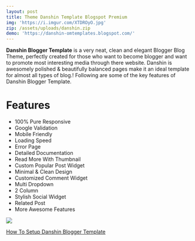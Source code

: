```yaml
---
layout: post
title: Theme Danshin Template Blogspot Premium
img: 'https://i.imgur.com/XTDROyO.jpg'
zip: /assets/uploads/danshin.zip
demo: 'https://danshin-omtemplates.blogspot.com/'
---
```

**Danshin Blogger Template** is a very neat, clean and elegant Blogger Blog Theme, perfectly created for those who want to become blogger and want to promote most interesting media through there website. Danshin is awesomely polished & beautifully balanced pages make it an ideal template for almost all types of blog.! Following are some of the key features of Danshin Blogger Template.



# **Features**

* 100% Pure Responsive 
* Google Validation 
* Mobile Friendly 
* Loading Speed 
* Error Page
* Detailed Documentation 
* Read More With Thumbnail
* Custom Popular Post Widget
* Minimal & Clean Design
* Customized Comment Widget
* Multi Dropdown
* 2 Column
* Stylish Social Widget
* Related Post
* More Awesome Features

![](https://i.imgur.com/XTDROyO.jpg)

[How To Setup Danshin Blogger Template](https://www.youtube.com/watch?v=ITehXvOtXrA)
